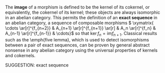 The **image** of a morphism is defined to be the kernel of its cokernel, or equivalently, the cokernel of its kernel; these objects are always isomorphic in an abelian category. This permits the definition of an **exact sequence** in an abelian category, a sequence of composable morphisms $ \xymatrix{ \cdots \ar[r]^{f_{n+2}} & A_{n+1} \ar[r]^{f_{n+1}} \ar[r] & A_n \ar[r]^{f_n} & A_{n-1} \ar[r]^{f_{n-1}} & \cdots}$ so that $\ker f_n = \mathrm{im} f_{n+1}$. Classical results such as the \emph{five lemma}, which is used to detect isomorphisms between a pair of exact sequences, can be proven by general abstract nonsense in any abelian category using the universal properties of kernels and cokernels.

SUGGESTION: exact sequence